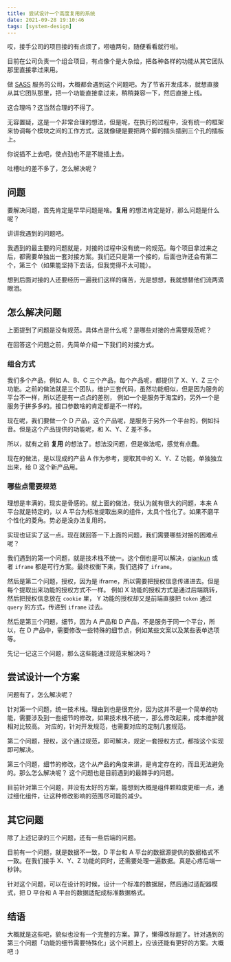 ```yaml
---
title: 尝试设计一个高度复用的系统
date: 2021-09-28 19:10:46
tags: [system-design]
---
```


哎，接手公司的项目接的有点烦了，唠嗑两句，随便看看就行啦。

目前在公司负责一个组合项目，有点像个是大杂烩，把各种各样的功能从其它团队那里直接拿过来用。

做 [SASS] 服务的公司，大概都会遇到这个问题吧。为了节省开发成本，就想直接从其它团队那里，把一个功能直接拿过来，稍稍兼容一下，然后直接上线。

这合理吗？这当然合理的不得了。

<!-- more -->

无容置疑，这是一个非常合理的想法，但是呢，在执行的过程中，没有统一的框架来协调每个模块之间的工作方式，这就像硬是要把两个脚的插头插到三个孔的插板上。

你说插不上去吧，使点劲也不是不能插上去。

吐槽吐的差不多了，怎么解决呢？

## 问题

要解决问题，首先肯定是早早问题是啥。**复用** 的想法肯定是好，那么问题是什么呢？

讲讲我遇到的问题吧。

我遇到的最主要的问题就是，对接的过程中没有统一的规范。每个项目拿过来之后，都需要单独出一套对接方案。我们还只是第一个接的，后面也许还会有第二个，第三个（如果能坚持下去话，但我觉得不太可能）。

想到后面对接的人还要经历一遍我们这样的痛苦，光是想想，我就想替他们流两滴眼泪。

## 怎么解决问题

上面提到了问题是没有规范。具体点是什么呢？是哪些对接的点需要规范呢？

在回答这个问题之前，先简单介绍一下我们的对接方式。

### 组合方式

我们多个产品，例如 A、B、C 三个产品，每个产品呢，都提供了 X、Y、Z 三个功能。之前的做法就是三个团队，维护三套代码，虽然功能相似，但是因为服务的平台不一样，所以还是有一点点的差别，
例如一个是服务于淘宝的，另外一个是服务于拼多多的。接口参数啥的肯定都是不一样的。

现在呢，我们要做一个 D 产品，这个产品呢，是服务于另外一个平台的，例如抖音。但是这个产品提供的功能呢，和 X、Y、Z 差不多。

所以，就有之前 **复用** 的想法了。想法没问题，但是做法呢，感觉有点蠢。

现在的做法，是以现成的产品 A 作为参考，提取其中的 X、Y、Z 功能，单独独立出来，给 D 这个新产品用。

### 哪些点需要规范

理想是丰满的，现实是骨感的。就上面的做法，我认为就有很大的问题，本来 A 平台就是特定的，以 A 平台为标准提取出来的组件，太具个性化了。如果不磨平个性化的菱角。势必是没办法复用的。

实现也证实了这一点。现在就回答一下上面的问题，我们需要哪些对接的困难点呢？

我们遇到的第一个问题，就是技术栈不统一。这个倒也是可以解决，[qiankun] 或者 `iframe` 都是可行方案。最终权衡下来，我们选择了 `iframe`。

然后是第二个问题，授权，因为是 iframe，所以需要把授权信息传递进去。但是每个提取出来功能的授权方式不一样。
例如 X 功能的授权方式是通过后端跳转，然后把授权信息放在 `cookie` 里，
Y 功能的授权却又是前端直接把 `token` 通过 `query` 的方式，传递到 `iframe` 过去。

然后是第三个问题，细节，因为 A 产品和 D 产品，不是服务于同一个平台，所以，在 D 产品中，需要修改一些特殊的细节点，例如某些文案以及某些表单选项等。

先记一记这三个问题，那么这些能通过规范来解决吗？

## 尝试设计一个方案

问题有了，怎么解决呢？

针对第一个问题，统一技术栈。理由到也是很充分，因为这并不是一个简单的功能，需要涉及到一些细节的修改，如果技术栈不统一，那么修改起来，成本维护就相对比较高。
对应的，针对开发规范，也需要对应的定制几套规范。

第二个问题，授权，这个通过规范，即可解决，规定一套授权方式，都按这个实现即可解决。

第三个问题，细节的修改，这个从产品的角度来讲，是肯定存在的，而且无法避免的。那么怎么解决呢？
这个问题也是目前遇到的最棘手的问题。

目前针对第三个问题，并没有太好的方案，能想到大概是组件颗粒度更细一点，通过细化组件，让这种修改影响的范围尽可能的减少。

## 其它问题

除了上述记录的三个问题，还有一些后端的问题。

目前有一个问题，就是数据不一致，D 平台和 A 平台的数据源提供的数据格式不一致。在我们接手 X、Y、Z 功能的同时，还需要处理一遍数据。真是心疼后端一秒钟。

针对这个问题，可以在设计的时候，设计一个标准的数据层，然后通过适配器模式，把 D 平台和 A 平台的数据适配成标准数据格式。

## 结语

大概就是这些吧，貌似也没有一个完整的方案。算了，懒得改标题了。针对遇到的第三个问题「功能的细节需要特殊化」这个问题上，应该还能有更好的方案。大概吧 :)

[sass]: https://www.wikiwand.com/en/Software_as_a_service
[qiankun]: https://github.com/umijs/qiankun
